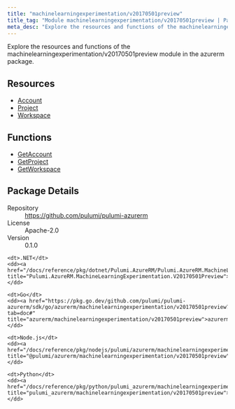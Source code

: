 ```yaml
---
title: "machinelearningexperimentation/v20170501preview"
title_tag: "Module machinelearningexperimentation/v20170501preview | Package azurerm"
meta_desc: "Explore the resources and functions of the machinelearningexperimentation/v20170501preview module in the azurerm package."
---
```


<!-- WARNING: this file was generated by Pulumi Docs Generator. -->
<!-- Do not edit by hand unless you're certain you know what you are doing! -->

Explore the resources and functions of the machinelearningexperimentation/v20170501preview module in the azurerm package.

<h2 id="resources">Resources</h2>
<ul class="api">
    <li><a href="account" title="Account"><span class="symbol resource"></span>Account</a></li>
    <li><a href="project" title="Project"><span class="symbol resource"></span>Project</a></li>
    <li><a href="workspace" title="Workspace"><span class="symbol resource"></span>Workspace</a></li>
</ul>

<h2 id="functions">Functions</h2>
<ul class="api">
    <li><a href="getaccount" title="GetAccount"><span class="symbol function"></span>GetAccount</a></li>
    <li><a href="getproject" title="GetProject"><span class="symbol function"></span>GetProject</a></li>
    <li><a href="getworkspace" title="GetWorkspace"><span class="symbol function"></span>GetWorkspace</a></li>
</ul>

<h2 id="package-details">Package Details</h2>
<dl class="package-details">
	<dt>Repository</dt>
	<dd><a href="https://github.com/pulumi/pulumi-azurerm">https://github.com/pulumi/pulumi-azurerm</a></dd>
	<dt>License</dt>
	<dd>Apache-2.0</dd>
	<dt>Version</dt>
	<dd>0.1.0</dd>
</dl>



<dl class="tabular">

    <dt>.NET</dt>
    <dd><a href="/docs/reference/pkg/dotnet/Pulumi.AzureRM/Pulumi.AzureRM.MachineLearningExperimentation.V20170501Preview.html" title="Pulumi.AzureRM.MachineLearningExperimentation.V20170501Preview">Pulumi.AzureRM.MachineLearningExperimentation.V20170501Preview</a></dd>

    <dt>Go</dt>
    <dd><a href="https://pkg.go.dev/github.com/pulumi/pulumi-azurerm/sdk/go/azurerm/machinelearningexperimentation/v20170501preview?tab=doc#" title="azurerm/machinelearningexperimentation/v20170501preview">azurerm/machinelearningexperimentation/v20170501preview</a></dd>

    <dt>Node.js</dt>
    <dd><a href="/docs/reference/pkg/nodejs/pulumi/azurerm/machinelearningexperimentation/v20170501preview/#" title="@pulumi/azurerm/machinelearningexperimentation/v20170501preview">@pulumi/azurerm/machinelearningexperimentation/v20170501preview</a></dd>

    <dt>Python</dt>
    <dd><a href="/docs/reference/pkg/python/pulumi_azurerm/machinelearningexperimentation/v20170501preview" title="pulumi_azurerm/machinelearningexperimentation/v20170501preview">pulumi_azurerm/machinelearningexperimentation/v20170501preview</a></dd>

</dl>

